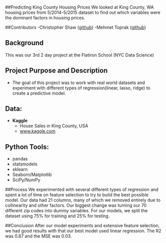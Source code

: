 ##Predicting King County Housing Prices
We looked at King County, WA housing prices from 5/2014-5/2015 dataset to find out which variables were the dominant factors in housing prices.

##Contributors 
 -Christopher Shaw ([github](https://github.com/JackBurton11/))
 -Mehmet Toprak ([github](https://github.com/toprakmehmet/))

## Background
This was our 3rd 2 day project at the Flatiron School (NYC Data Science)

## Project Purpose and Description
 - The goal of this project was to work with real world datasets and experiment with different types of regression(linear, lasso, ridge) to create a predictive model. 
 
## Data:
 - **Kaggle**
	- House Sales in King County, USA
	- www.kaggle.com

## Python Tools:
   - pandas
   - statsmodels
   - sklearn
   - Seaborn/Matplotlib
   - SciPy/NumPy

##Process
We experimented with several different types of regression and spent a lot of time on feature selection to try to build the best possible model. Our data had 21 columns, many of which we removed entirely due to collinearity and other factors. Our biggest change was turning our 70 different zip codes into dummy variables. For our models, we split the dataset using 75% for training and 25% for testing.

##Conclusion
After our model experiments and extensive feature selection, we had good results with that our best model used linear regression. The R2 was 0.87 and the MSE was 0.03.
